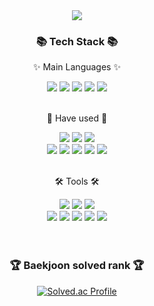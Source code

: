 <div align=center>
	<img src="https://capsule-render.vercel.app/api?type=waving&color=auto&height=200&section=header&text=Hi!✋%20I'm%20Yujin%20&fontSize=60" />	
</div>

<!--
<div align=center>
	<h3>👩🏻‍💻 Portfolio 👩🏻‍💻</h3>
</div>
<div align=center>
	<a href="[https://www.notion.so/8d56437fa1c74d2d9c8d5b5e86bfd751](https://acidic-roundworm-3d2.notion.site/8d56437fa1c74d2d9c8d5b5e86bfd751)">
		<img src="https://img.shields.io/badge/Portfolio-FF3633?style=flat&logo=Micro.blog&logoColor=white" />
	</a>
	<br/>
</div>
<br/><br/>
-->

<div align=center>
	<h3>📚 Tech Stack 📚</h3>
	<p>✨ Main Languages ✨</p>
</div>
<div align="center">
	<img src="https://img.shields.io/badge/HTML-E34F26?style=flat-square&logo=HTML5&logoColor=white" />
	<img src="https://img.shields.io/badge/CSS-1572B6?style=flat-square&logo=CSS3&logoColor=white" />
	<img src="https://img.shields.io/badge/JavaScript-F7DF1E?style=flat-square&logo=JavaScript&logoColor=white" />
	<img src="https://img.shields.io/badge/React.js-61DAFB?style=flat-square&logo=React&logoColor=white" />
  <img src="https://img.shields.io/badge/Typescript-007396?style=flat-square&logo=Typescript&logoColor=white" />
	<br>
</div>
<br>
<div align=center>
	<p> 🌸 Have used 🌸 </p>
</div>
<div align=center>
	<img src="https://img.shields.io/badge/Python-2C2255?style=flat-square&logo=Python&logoColor=white" />
	<img src="https://img.shields.io/badge/Java-007396.svg?style=flat-square&logo=Java&logoColor=white" />
  <img src="https://img.shields.io/badge/Swift-FF3633?style=flat-square&logo=Swift&logoColor=white" />
	<br>
	<img src="https://img.shields.io/badge/C-F8DC75?style=flat-square&logo=C&logoColor=white" />
	<img src="https://img.shields.io/badge/C++-009639?style=flat-square&logo=c%2B%2B&logoColor=white" />
	<img src="https://img.shields.io/badge/MySQL-232F3E?style=flat-square&logo=MySQL&logoColor=white" />
  <img src="https://img.shields.io/badge/AWS-red?style=flat-square&logo=AmazonAWS&logoColor=white" />
	<img src="https://img.shields.io/badge/Firebase-yellow?style=flat-square&logo=Firebase&logoColor=white" />
</div>
<br>
<div align=center>
	<p>🛠 Tools 🛠</p>
</div>
<div align=center>
	<img src="https://img.shields.io/badge/Git-deepGreen?style=flat-square&logo=git&logoColor=white" />
	<img src="https://img.shields.io/badge/Visual%20Studio%20Code-4d337b?style=flat-square&logo=VisualStudioCode&logoColor=white" />
  <img src="https://img.shields.io/badge/intelliJ-F8DC75?style=flat-square&logo=intelliJIDEA&logoColor=white" />
	<br>
	<img src="https://img.shields.io/badge/Xd-pink?style=flat-square&logo=XD&logoColor=white" />
	<img src="https://img.shields.io/badge/Jira-blue?style=flat-square&logo=Jira&logoColor=white" />
	<img src="https://img.shields.io/badge/Notion-809CC9?style=flat-square&logo=Notion&logoColor=white" />
	<img src="https://img.shields.io/badge/GitHub-181717?style=flat-square&logo=GitHub&logoColor=white" />
  <img src="https://img.shields.io/badge/Blender-orange?style=flat-square&logo=Blender&logoColor=white" />
</div>
<br>


<br/>

<div align=center>
	<h3>🏆 Baekjoon solved rank 🏆</h3>
	
[![Solved.ac Profile](http://mazassumnida.wtf/api/v2/generate_badge?boj=kidscop99)](https://solved.ac/kidscop99)
</div>
</div>


